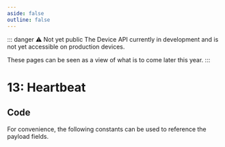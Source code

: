```yaml
---
aside: false
outline: false
---
```


<script setup>
import ProtocolBytes from '../../../components/ProtocolBytes.vue';
import SplitColumnView from '../../../components/SplitColumnView.vue';
import GenerateConsts from '../../../components/GenerateConsts.vue'
</script>

::: danger ⚠️ Not yet public
The Device API currently in development and is not yet accessible on production devices.

These pages can be seen as a view of what is to come later this year.
:::

# 13: Heartbeat

<SplitColumnView>
<template #left>

Sent from a device over an open connection to let the receiver know that the connection is still active.

## Payload

| Field | Name               | Description                         | Type |
| ----- | ------------------ | ----------------------------------- | ---- |
| 4     | GSM Signal | First byte is CSQ [0-31], 99 for unknown. Recommended to x4 to get a percentage. Byte 2 and 3 are uint16 LE network info. | bytes |
| 5     | Firmware version   | Current Firmware version of the device | uint16 |
| 6     | Battery percent   |  | uint8 |

</template>
<template #right>

### Example

Heartbeat message for device ID `9439544` with `100` % battery, on firmware version `143`.

<ProtocolBytes
    byteString="3 39 0 13 0 2 0 1 2 4 61 0 0 0 8 56 9 144 0 0 0 0 0 3 0 6 5 4 1 100 2 143 0 3 99 0 0 238 87"
    :boldPositions="[3]"
    :allowCollapse="false"
/>

</template>
</SplitColumnView>

## Code

For convenience, the following constants can be used to reference the payload fields.

<GenerateConsts :prefix="'MD_LIVELINK_'" :enumName="'MD_LIVELINK'" :dataPath="'messages/13/data'"/>
